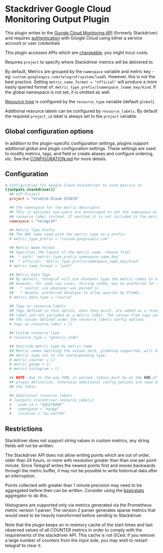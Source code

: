 # Stackdriver Google Cloud Monitoring Output Plugin

This plugin writes to the [Google Cloud Monitoring API][stackdriver] (formerly
Stackdriver) and requires [authentication][] with Google Cloud using either a
service account or user credentials

This plugin accesses APIs which are [chargeable][pricing]; you might incur
costs.

Requires `project` to specify where Stackdriver metrics will be delivered to.

By default, Metrics are grouped by the `namespace` variable and metric key -
eg: `custom.googleapis.com/telegraf/system/load5`. However, this is not the
best practice. Setting `metric_name_format = "official"` will produce a more
easily queried format of: `metric_type_prefix/[namespace_]name_key/kind`. If
the global namespace is not set, it is omitted as well.

[Resource type](https://cloud.google.com/monitoring/api/resources) is configured
by the `resource_type` variable (default `global`).

Additional resource labels can be configured by `resource_labels`. By default
the required `project_id` label is always set to the `project` variable.

## Global configuration options <!-- @/docs/includes/plugin_config.md -->

In addition to the plugin-specific configuration settings, plugins support
additional global and plugin configuration settings. These settings are used to
modify metrics, tags, and field or create aliases and configure ordering, etc.
See the [CONFIGURATION.md][CONFIGURATION.md] for more details.

[CONFIGURATION.md]: ../../../docs/CONFIGURATION.md#plugins

## Configuration

```toml @sample.conf
# Configuration for Google Cloud Stackdriver to send metrics to
[[outputs.stackdriver]]
  ## GCP Project
  project = "erudite-bloom-151019"

  ## The namespace for the metric descriptor
  ## This is optional and users are encouraged to set the namespace as a
  ## resource label instead. If omitted it is not included in the metric name.
  namespace = "telegraf"

  ## Metric Type Prefix
  ## The DNS name used with the metric type as a prefix.
  # metric_type_prefix = "custom.googleapis.com"

  ## Metric Name Format
  ## Specifies the layout of the metric name, choose from:
  ##  * path: 'metric_type_prefix_namespace_name_key'
  ##  * official: 'metric_type_prefix/namespace_name_key/kind'
  # metric_name_format = "path"

  ## Metric Data Type
  ## By default, telegraf will use whatever type the metric comes in as.
  ## However, for some use cases, forcing int64, may be preferred for values:
  ##   * source: use whatever was passed in
  ##   * double: preferred datatype to allow queries by PromQL.
  # metric_data_type = "source"

  ## Tags as resource labels
  ## Tags defined in this option, when they exist, are added as a resource
  ## label and not included as a metric label. The values from tags override
  ## the values defined under the resource_labels config options.
  # tags_as_resource_label = []

  ## Custom resource type
  # resource_type = "generic_node"

  ## Override metric type by metric name
  ## Metric names matching the values here, globbing supported, will have the
  ## metric type set to the cooresponding type.
  # metric_counter = []
  # metric_gauge = []
  # metric_histogram = []

  ## NOTE: Due to the way TOML is parsed, tables must be at the END of the
  ## plugin definition, otherwise additional config options are read as part of
  ## the table

  ## Additional resource labels
  # [outputs.stackdriver.resource_labels]
  #   node_id = "$HOSTNAME"
  #   namespace = "myapp"
  #   location = "eu-north0"
```

## Restrictions

Stackdriver does not support string values in custom metrics, any string fields
will not be written.

The Stackdriver API does not allow writing points which are out of order, older
than 24 hours, or more with resolution greater than than one per point minute.
Since Telegraf writes the newest points first and moves backwards through the
metric buffer, it may not be possible to write historical data after an
interruption.

Points collected with greater than 1 minute precision may need to be aggregated
before then can be written.  Consider using the [basicstats][] aggregator to do
this.

Histograms are supported only via metrics generated via the Prometheus metric
version 1 parser. The version 2 parser generates sparse metrics that would need
to be heavily transformed before sending to Stackdriver.

Note that the plugin keeps an in-memory cache of the start times and last
observed values of all COUNTER metrics in order to comply with the requirements
of the stackdriver API.  This cache is not GCed: if you remove a large number of
counters from the input side, you may wish to restart telegraf to clear it.

[basicstats]: /plugins/aggregators/basicstats/README.md

[stackdriver]: https://cloud.google.com/monitoring/api/v3/

[authentication]: https://cloud.google.com/docs/authentication/getting-started

[pricing]: https://cloud.google.com/stackdriver/pricing#google-clouds-operations-suite-pricing
